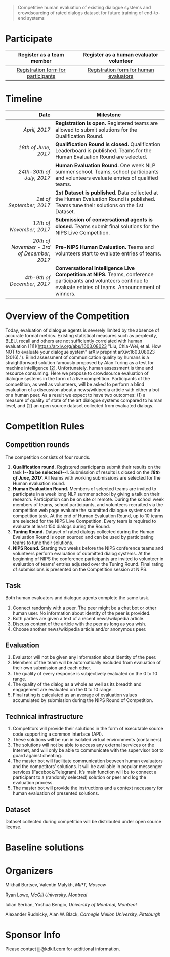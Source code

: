 > Competitive human evaluation of existing dialogue systems and crowdsourcing of rated dialogs dataset for future training of end-to-end systems

# Participate

Register as a team member | Register as a human evaluator volunteer
:---: | :---:
[Registration form for participants](https://goo.gl/aV77lC) | [Registration form for human evaluators](https://goo.gl/PWrZ0e)


# Timeline

Date | Milestone
---: | ---
_April, 2017_ | **Registration is open.** Registered teams are allowed to submit solutions for the Qualification Round. 
_18th of June, 2017_ | **Qualification Round is closed.** Qualification Leaderboard is published. Teams for the Human Evaluation Round are selected.
_24th-30th of July, 2017_ | **Human Evaluation Round.** One week NLP summer school. Teams, school participants and volunteers evaluate entries of qualified teams.
_1st of September, 2017_ | **1st Dataset is published.** Data collected at the Human Evaluation Round is published. Teams tune their solutions on the 1st Dataset.
_12th of November, 2017_ | **Submission of conversational agents is closed.** Teams submit final solutions for the NIPS Live Competition.
_20th of November - 3rd of December, 2017_ | **Pre-NIPS Human Evaluation.** Teams and volunteers start to evaluate entries of teams.
_4th-9th of December, 2017_ | **Conversational Intelligence Live Competition at NIPS.** Teams, conference participants and volunteers continue to evaluate entries of teams. Announcement of winners. 

# Overview of the Competition

Today, evaluation of dialogue agents is severely limited by the absence of accurate formal metrics. Existing statistical measures such as perplexity, BLEU, recall and others are not sufficiently correlated with human evaluation [[1]](https://arxiv.org/abs/1603.08023 "Liu, Chia-Wei, et al. How NOT to evaluate your dialogue system" arXiv preprint arXiv:1603.08023 (2016)."). Blind assessment of communication quality by humans is a straightforward solution famously proposed by Alan Turing as a test for machine intelligence [[2]](http://www.turingarchive.org/browse.php/B/9 "Turing, Alan M. Computing machinery and intelligence. Mind 59.236 (1950): 433-460."). Unfortunately, human assessment is time and resource consuming. Here we propose to crowdsource evaluation of dialogue systems in the form of a live competition. Participants of the competition, as well as volunteers, will be asked to perform a blind evaluation of a discussion about a news/wikipedia article with either a bot or a human peer. As a result we expect to have two outcomes: (1) a measure of quality of state of the art dialogue systems compared to human level, and (2) an open source dataset collected from evaluated dialogs.

# Competition Rules

## Competition rounds

The competition consists of four rounds.

1. **Qualification round.** Registered participants submit their results on the task **!--(to be selected)--!**. Submission of results is closed on the **_18th of June, 2017_**. All teams with working submissions are selected for the Human evaluation round.
2. **Human Evaluation Round.** Members of selected teams are invited to participate in a week long NLP summer school by giving a talk on their research. Participation can be on site or remote. During the school week members of teams, school participants, and volunteers recruited via the competition web page evaluate the submitted dialogue systems on the competition task. At the end of Human Evaluation Round, up to 10 teams are selected for the NIPS Live Competition. Every team is required to evaluate at least 150 dialogs during the Round.
3. **Tuning Round.** Dataset of rated dialogs collected during the Human Evaluation Round is open sourced and can be used by participating teams to tune their solutions.
4. **NIPS Round.** Starting two weeks before the NIPS conference teams and volunteers perform evaluation of submitted dialog systems. At the beginning of NIPS the conference participants are invited to volunteer in evaluation of teams’ entries adjusted over the Tuning Round. Final rating of submissions is presented on the Competition session at NIPS.

## Task

Both human evaluators and dialogue agents complete the same task.

1. Connect randomly with a peer. The peer might be a chat bot or other human user. No information about identity of the peer is provided.
2. Both parties are given a text of a recent news/wikipedia article.
3. Discuss content of the article with the peer as long as you wish.
4. Choose another news/wikipedia article and/or anonymous peer.

## Evaluation

1. Evaluator will not be given any information about identity of the peer.
2. Members of the team will be automatically excluded from evaluation of their own submission and each other.
3. The quality of every response is subjectively evaluated on the 0 to 10 range.
4. The quality of the dialog as a whole as well as its breadth and engagement are evaluated on the 0 to 10 range.
5. Final rating is calculated as an average of evaluation values accumulated by submission during the NIPS Round of Competition.

## Technical infrastructure

1. Competitors will provide their solutions in the form of executable source code supporting a common interface (API).
2. These solutions will be run in isolated virtual environments (containers).
3. The solutions will not be able to access any external services or the Internet, and will only be able to communicate with the supervisor bot to guard against cheating.
4. The master bot will facilitate communication between human evaluators and the competitors’ solutions. It will be available in popular messenger services (Facebook/Telegram). It’s main function will be to connect a participant to a (randomly selected) solution or peer and log the evaluation process.
5. The master bot will provide the instructions and a context necessary for human evaluation of presented solutions.

## Dataset

Dataset collected during competition will be distributed under open source license.

# Baseline solutions

# Organizers

Mikhail Burtsev, Valentin Malykh, _MIPT, Moscow_

Ryan Lowe, _McGill University, Montreal_

Iulian Serban, Yoshua Bengio, _University of Montreal, Montreal_

Alexander Rudnicky, Alan W. Black,  _Carnegie Mellon University, Pittsburgh_

# Sponsor Info

Please contact jjj@kdklf.com for additional information.
